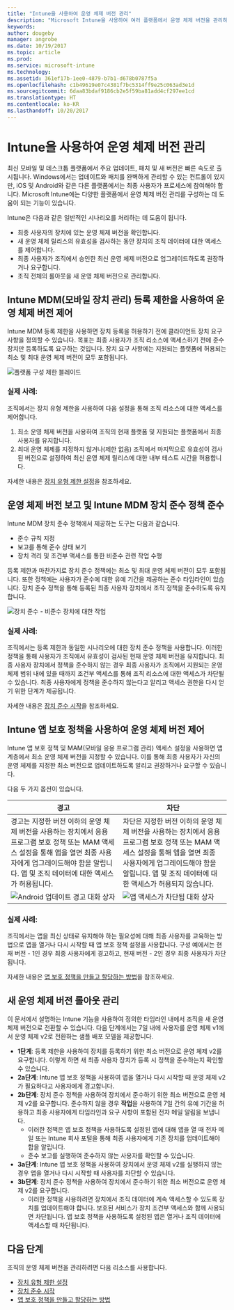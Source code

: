 ```yaml
---
title: "Intune을 사용하여 운영 체제 버전 관리"
description: "Microsoft Intune을 사용하여 여러 플랫폼에서 운영 체제 버전을 관리하는 방법을 알아봅니다."
keywords: 
author: dougeby
manager: angrobe
ms.date: 10/19/2017
ms.topic: article
ms.prod: 
ms.service: microsoft-intune
ms.technology: 
ms.assetid: 361ef17b-1ee0-4879-b7b1-d678b0787f5a
ms.openlocfilehash: c1b49619e07c4381f7bc5314ff9e25c063ad3e1d
ms.sourcegitcommit: 6daa83bdaf9186cb2e5f59ba81add4cf297ee1cd
ms.translationtype: HT
ms.contentlocale: ko-KR
ms.lasthandoff: 10/20/2017
---
```

# <a name="manage-operating-system-versions-with-intune"></a>Intune을 사용하여 운영 체제 버전 관리
최신 모바일 및 데스크톱 플랫폼에서 주요 업데이트, 패치 및 새 버전은 빠른 속도로 출시됩니다. Windows에서는 업데이트와 패치를 완벽하게 관리할 수 있는 컨트롤이 있지만, iOS 및 Android와 같은 다른 플랫폼에서는 최종 사용자가 프로세스에 참여해야 합니다.  Microsoft Intune에는 다양한 플랫폼에서 운영 체제 버전 관리를 구성하는 데 도움이 되는 기능이 있습니다.

Intune은 다음과 같은 일반적인 시나리오를 처리하는 데 도움이 됩니다. 
- 최종 사용자의 장치에 있는 운영 체제 버전을 확인합니다.
- 새 운영 체제 릴리스의 유효성을 검사하는 동안 장치의 조직 데이터에 대한 액세스를 제어합니다.
- 최종 사용자가 조직에서 승인한 최신 운영 체제 버전으로 업그레이드하도록 권장하거나 요구합니다.
- 조직 전체의 롤아웃을 새 운영 체제 버전으로 관리합니다.
  
## <a name="operating-system-version-control-using-intune-mobile-device-management-mdm-enrollment-restrictions"></a>Intune MDM(모바일 장치 관리) 등록 제한을 사용하여 운영 체제 버전 제어
Intune MDM 등록 제한을 사용하면 장치 등록을 허용하기 전에 클라이언트 장치 요구 사항을 정의할 수 있습니다. 목표는 최종 사용자가 조직 리소스에 액세스하기 전에 준수 장치만 등록하도록 요구하는 것입니다. 장치 요구 사항에는 지원되는 플랫폼에 허용되는 최소 및 최대 운영 체제 버전이 모두 포함됩니다.
 
![플랫폼 구성 제한 블레이드](./media/os-version-platform-configurations.png) 
 
### <a name="in-practice"></a>실제 사례:
조직에서는 장치 유형 제한을 사용하여 다음 설정을 통해 조직 리소스에 대한 액세스를 제어합니다. 
1. 최소 운영 체제 버전을 사용하여 조직의 현재 플랫폼 및 지원되는 플랫폼에서 최종 사용자를 유지합니다. 
2. 최대 운영 체제를 지정하지 않거나(제한 없음) 조직에서 마지막으로 유효성이 검사된 버전으로 설정하여 최신 운영 체제 릴리스에 대한 내부 테스트 시간을 허용합니다.

자세한 내용은 [장치 유형 제한 설정](https://docs.microsoft.com/en-us/intune/enrollment-restrictions-set#set-device-type-restrictions)을 참조하세요.
 
## <a name="operating-system-version-reporting-and-compliance-with-intune-mdm-device-compliance-policies"></a>운영 체제 버전 보고 및 Intune MDM 장치 준수 정책 준수
Intune MDM 장치 준수 정책에서 제공하는 도구는 다음과 같습니다. 
- 준수 규칙 지정
- 보고를 통해 준수 상태 보기
- 장치 격리 및 조건부 액세스를 통한 비준수 관련 작업 수행

등록 제한과 마찬가지로 장치 준수 정책에는 최소 및 최대 운영 체제 버전이 모두 포함됩니다. 또한 정책에는 사용자가 준수에 대한 유예 기간을 제공하는 준수 타임라인이 있습니다. 장치 준수 정책을 통해 등록된 최종 사용자 장치에서 조직 정책을 준수하도록 유지합니다.

![장치 준수 - 비준수 장치에 대한 작업](./media/os-version-actions-noncompliance.png) 

### <a name="in-practice"></a>실제 사례:
조직에서는 등록 제한과 동일한 시나리오에 대한 장치 준수 정책을 사용합니다. 이러한 정책을 통해 사용자가 조직에서 유효성이 검사된 현재 운영 체제 버전을 유지합니다. 최종 사용자 장치에서 정책을 준수하지 않는 경우 최종 사용자가 조직에서 지원되는 운영 체제 범위 내에 있을 때까지 조건부 액세스를 통해 조직 리소스에 대한 액세스가 차단될 수 있습니다. 최종 사용자에게 정책을 준수하지 않는다고 알리고 액세스 권한을 다시 얻기 위한 단계가 제공됩니다.   

자세한 내용은 [장치 준수 시작](https://docs.microsoft.com/en-us/intune/device-compliance-get-started)을 참조하세요.
 
## <a name="operating-system-version-controls-using-intune-app-protection-policies"></a>Intune 앱 보호 정책을 사용하여 운영 체제 버전 제어    
Intune 앱 보호 정책 및 MAM(모바일 응용 프로그램 관리) 액세스 설정을 사용하면 앱 계층에서 최소 운영 체제 버전을 지정할 수 있습니다. 이를 통해 최종 사용자가 자신의 운영 체제를 지정한 최소 버전으로 업데이트하도록 알리고 권장하거나 요구할 수 있습니다.
 
다음 두 가지 옵션이 있습니다. 

|경고  |차단  |
|---------|---------|
|경고는 지정한 버전 이하의 운영 체제 버전을 사용하는 장치에서 응용 프로그램 보호 정책 또는 MAM 액세스 설정을 통해 앱을 열면 최종 사용자에게 업그레이드해야 함을 알립니다. 앱 및 조직 데이터에 대한 액세스가 허용됩니다.|차단은 지정한 버전 이하의 운영 체제 버전을 사용하는 장치에서 응용 프로그램 보호 정책 또는 MAM 액세스 설정을 통해 앱을 열면 최종 사용자에게 업그레이드해야 함을 알립니다. 앱 및 조직 데이터에 대한 액세스가 허용되지 않습니다.|
|![Android 업데이트 경고 대화 상자](./media/os-version-update-warning.png)    |![앱 액세스가 차단됨 대화 상자](./media/os-version-access-blocked.png)          |

 
### <a name="in-practice"></a>실제 사례:
조직에서는 앱을 최신 상태로 유지해야 하는 필요성에 대해 최종 사용자를 교육하는 방법으로 앱을 열거나 다시 시작할 때 앱 보호 정책 설정을 사용합니다. 구성 예에서는 현재 버전 - 1인 경우 최종 사용자에게 경고하고, 현재 버전 - 2인 경우 최종 사용자가 차단됩니다.
 
자세한 내용은 [앱 보호 정책을 만들고 할당하는 방법](https://docs.microsoft.com/intune/app-protection-policies)을 참조하세요.

## <a name="managing-a-new-operating-system-version-rollout"></a>새 운영 체제 버전 롤아웃 관리
이 문서에서 설명하는 Intune 기능을 사용하여 정의한 타임라인 내에서 조직을 새 운영 체제 버전으로 전환할 수 있습니다. 다음 단계에서는 7일 내에 사용자를 운영 체제 v1에서 운영 체제 v2로 전환하는 샘플 배포 모델을 제공합니다.
- **1단계**: 등록 제한을 사용하여 장치를 등록하기 위한 최소 버전으로 운영 체제 v2를 요구합니다. 이렇게 하면 새 최종 사용자 장치가 등록 시 정책을 준수하는지 확인할 수 있습니다.
- **2a단계**: Intune 앱 보호 정책을 사용하여 앱을 열거나 다시 시작할 때 운영 체제 v2가 필요하다고 사용자에게 경고합니다.
- **2b단계**: 장치 준수 정책을 사용하여 장치에서 준수하기 위한 최소 버전으로 운영 체제 v2를 요구합니다. 준수하지 않을 경우 **작업**을 사용하여 7일 간의 유예 기간을 허용하고 최종 사용자에게 타임라인과 요구 사항이 포함된 전자 메일 알림을 보냅니다.
  -  이러한 정책은 앱 보호 정책을 사용하도록 설정된 앱에 대해 앱을 열 때 전자 메일 또는 Intune 회사 포털을 통해 최종 사용자에게 기존 장치를 업데이트해야 함을 알립니다.
  - 준수 보고를 실행하여 준수하지 않는 사용자를 확인할 수 있습니다. 
- **3a단계**: Intune 앱 보호 정책을 사용하여 장치에서 운영 체제 v2를 실행하지 않는 경우 앱을 열거나 다시 시작할 때 사용자를 차단할 수 있습니다.
- **3b단계**: 장치 준수 정책을 사용하여 장치에서 준수하기 위한 최소 버전으로 운영 체제 v2를 요구합니다.
  - 이러한 정책을 사용하려면 장치에서 조직 데이터에 계속 액세스할 수 있도록 장치를 업데이트해야 합니다. 보호된 서비스가 장치 조건부 액세스와 함께 사용되면 차단됩니다. 앱 보호 정책을 사용하도록 설정된 앱은 열거나 조직 데이터에 액세스할 때 차단됩니다.

## <a name="next-steps"></a>다음 단계
조직의 운영 체제 버전을 관리하려면 다음 리소스를 사용합니다. 

- [장치 유형 제한 설정](https://docs.microsoft.com/en-us/intune/enrollment-restrictions-set#set-device-type-restrictions)
- [장치 준수 시작](https://docs.microsoft.com/en-us/intune/device-compliance-get-started)
- [앱 보호 정책을 만들고 할당하는 방법](https://docs.microsoft.com/intune/app-protection-policies)
